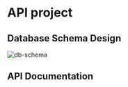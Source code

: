 # API project

## Database Schema Design

![db-schema]

[db-schema]: ./images/example.png

## API Documentation